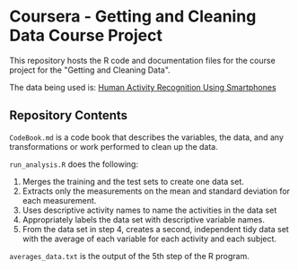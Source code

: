 # Coursera - Getting and Cleaning Data Course Project
This repository hosts the R code and documentation files for the course project for the "Getting and Cleaning Data".

The data being used is: [Human Activity Recognition Using Smartphones](http://archive.ics.uci.edu/ml/datasets/Human+Activity+Recognition+Using+Smartphones)

## Repository Contents

`CodeBook.md` is a code book that describes the variables, the data, and any transformations or work performed to clean up the data.

`run_analysis.R` does the following:

1. Merges the training and the test sets to create one data set.
2. Extracts only the measurements on the mean and standard deviation for each measurement. 
3. Uses descriptive activity names to name the activities in the data set
4. Appropriately labels the data set with descriptive variable names. 
5. From the data set in step 4, creates a second, independent tidy data set with the average of each variable for each activity and each subject.

`averages_data.txt` is the output of the 5th step of the R program.

